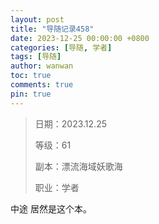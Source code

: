 ```yaml
---
layout: post
title: "导随记录458"
date: 2023-12-25 00:00:00 +0800
categories: [导随, 学者]
tags: [导随]
author: wanwan
toc: true
comments: true
pin: true
---
```

> 日期：2023.12.25
>
> 等级：61
>
> 副本：漂流海域妖歌海
>
> 职业：学者

中途 居然是这个本。